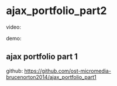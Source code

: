 # ajax_portfolio_part2
video:

demo: 

## ajax portfolio part 1
github: https://github.com/ost-micromedia-brucenorton2014/ajax_portfolio_part1
